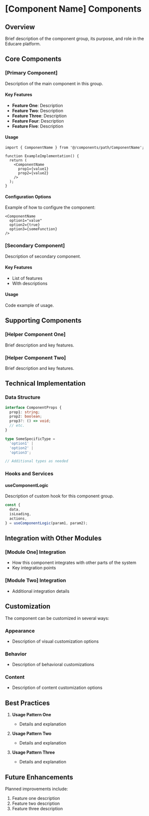 
# [Component Name] Components

## Overview

Brief description of the component group, its purpose, and role in the Educare platform.

## Core Components

### [Primary Component]

Description of the main component in this group.

#### Key Features
- **Feature One**: Description
- **Feature Two**: Description
- **Feature Three**: Description
- **Feature Four**: Description
- **Feature Five**: Description

#### Usage

```tsx
import { ComponentName } from '@/components/path/ComponentName';

function ExampleImplementation() {
  return (
    <ComponentName 
      prop1={value1}
      prop2={value2}
    />
  );
}
```

#### Configuration Options

Example of how to configure the component:

```tsx
<ComponentName 
  option1="value"
  option2={true}
  option3={someFunction}
/>
```

### [Secondary Component]

Description of secondary component.

#### Key Features
- List of features
- With descriptions

#### Usage

Code example of usage.

## Supporting Components

### [Helper Component One]

Brief description and key features.

### [Helper Component Two]

Brief description and key features.

## Technical Implementation

### Data Structure

```typescript
interface ComponentProps {
  prop1: string;
  prop2: boolean;
  prop3?: () => void;
  // etc.
}

type SomeSpecificType = 
  'option1' | 
  'option2' | 
  'option3';

// Additional types as needed
```

### Hooks and Services

#### useComponentLogic

Description of custom hook for this component group.

```typescript
const {
  data,
  isLoading,
  actions,
} = useComponentLogic(param1, param2);
```

## Integration with Other Modules

### [Module One] Integration
- How this component integrates with other parts of the system
- Key integration points

### [Module Two] Integration
- Additional integration details

## Customization

The component can be customized in several ways:

### Appearance
- Description of visual customization options

### Behavior
- Description of behavioral customizations

### Content
- Description of content customization options

## Best Practices

1. **Usage Pattern One**
   - Details and explanation

2. **Usage Pattern Two**
   - Details and explanation

3. **Usage Pattern Three**
   - Details and explanation

## Future Enhancements

Planned improvements include:
1. Feature one description
2. Feature two description
3. Feature three description
